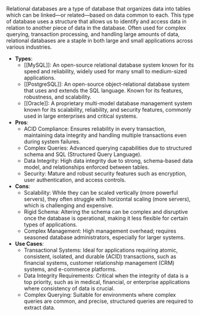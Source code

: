 Relational databases are a type of database that organizes data into tables which can be linked—or related—based on data common to each. This type of database uses a structure that allows us to identify and access data in relation to another piece of data in the database. Often used for complex querying, transaction processing, and handling large amounts of data, relational databases are a staple in both large and small applications across various industries.
- **Types**: 
	- [[MySQL]]: An open-source relational database system known for its speed and reliability, widely used for many small to medium-sized applications.
	- [[PostgreSQL]]: An open-source object-relational database system that uses and extends the SQL language. Known for its features, robustness, and scalability.
	- [[Oracle]]: A proprietary multi-model database management system known for its scalability, reliability, and security features, commonly used in large enterprises and critical systems.
- **Pros**: 
	- ACID Compliance: Ensures reliability in every transaction, maintaining data integrity and handling multiple transactions even during system failures.
	- Complex Queries: Advanced querying capabilities due to structured schema and SQL (Structured Query Language).
	- Data Integrity: High data integrity due to strong, schema-based data model, and relationships enforced between tables.
	- Security: Mature and robust security features such as encryption, user authentication, and access controls.
- **Cons**: 
	- Scalability: While they can be scaled vertically (more powerful servers), they often struggle with horizontal scaling (more servers), which is challenging and expensive.
	- Rigid Schema: Altering the schema can be complex and disruptive once the database is operational, making it less flexible for certain types of applications.
	- Complex Management: High management overhead; requires seasoned database administrators, especially for larger systems.
- **Use Cases**: 
	- Transactional Systems: Ideal for applications requiring atomic, consistent, isolated, and durable (ACID) transactions, such as financial systems, customer relationship management (CRM) systems, and e-commerce platforms.
	- Data Integrity Requirements: Critical when the integrity of data is a top priority, such as in medical, financial, or enterprise applications where consistency of data is crucial.
	- Complex Querying: Suitable for environments where complex queries are common, and precise, structured queries are required to extract data.